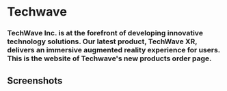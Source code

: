# Techwave

### TechWave Inc. is at the forefront of developing innovative technology solutions. Our latest product, TechWave XR, delivers an immersive augmented reality experience for users. This is the website of Techwave's new products order page.

## Screenshots
